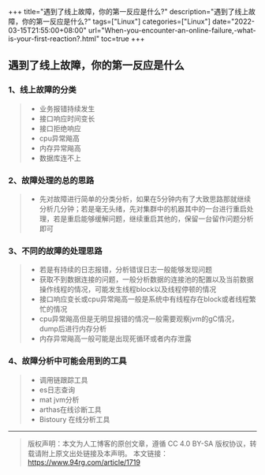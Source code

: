 +++
title="遇到了线上故障，你的第一反应是什么?"
description="遇到了线上故障，你的第一反应是什么?"
tags=["Linux"]
categories=["Linux"]
date="2022-03-15T21:55:00+08:00" 
url="When-you-encounter-an-online-failure,-what-is-your-first-reaction?.html"
toc=true
+++
## 遇到了线上故障，你的第一反应是什么

### 1、线上故障的分类

> - 业务报错持续发生
> - 接口响应时间变长
> - 接口拒绝响应
> - cpu异常飚高
> - 内存异常飚高
> - 数据库连不上

### 2、故障处理的总的思路

> - 先对故障进行简单的分类分析，如果在5分钟内有了大致思路那就继续分析几分钟；若是毫无头绪，先对集群中的机器其中的一台进行重启处理，若是重启能够缓解问题，继续重启其他的，保留一台留作问题分析即可



### 3、不同的故障的处理思路

> - 若是有持续的日志报错，分析错误日志一般能够发现问题
> - 获取不到数据连接的问题，一般分析数据的连接池的配置以及当前数据操作线程的情况，可能发生线程block以及线程停顿的情况
> - 接口响应变长或cpu异常飚高一般是系统中有线程存在block或者线程繁忙的情况
> - cpu异常飚高但是无明显报错的情况一般需要观察jvm的gC情况，dump后进行内存分析
> - 内存异常飚高一般可能是出现死循环或者内存泄露



### 4、故障分析中可能会用到的工具

> - 调用链跟踪工具
> - es日志查询
> - mat jvm分析
> - arthas在线诊断工具
> - Bistoury 在线分析工具



------

> 版权声明：本文为人工博客的原创文章，遵循 CC 4.0 BY-SA 版权协议，转载请附上原文出处链接及本声明。
本文链接：https://www.94rg.com/article/1719
